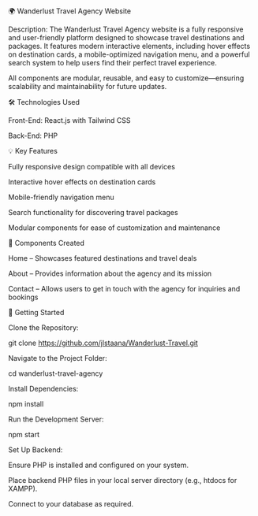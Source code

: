 🌍 Wanderlust Travel Agency Website

Description:
The Wanderlust Travel Agency website is a fully responsive and user-friendly platform designed to showcase travel destinations and packages. It features modern interactive elements, including hover effects on destination cards, a mobile-optimized navigation menu, and a powerful search system to help users find their perfect travel experience.

All components are modular, reusable, and easy to customize—ensuring scalability and maintainability for future updates.

🛠️ Technologies Used

Front-End: React.js with Tailwind CSS

Back-End: PHP

💡 Key Features

Fully responsive design compatible with all devices

Interactive hover effects on destination cards

Mobile-friendly navigation menu

Search functionality for discovering travel packages

Modular components for ease of customization and maintenance

🧩 Components Created

Home – Showcases featured destinations and travel deals

About – Provides information about the agency and its mission

Contact – Allows users to get in touch with the agency for inquiries and bookings

🚀 Getting Started

Clone the Repository:

git clone https://github.com/jlstaana/Wanderlust-Travel.git



Navigate to the Project Folder:

cd wanderlust-travel-agency


Install Dependencies:

npm install


Run the Development Server:

npm start


Set Up Backend:

Ensure PHP is installed and configured on your system.

Place backend PHP files in your local server directory (e.g., htdocs for XAMPP).

Connect to your database as required.
